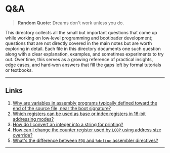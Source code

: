 # Q&A

> **Random Quote:** Dreams don't work unless you do.

This directory collects all the small but important questions that come up while working on low‑level programming and bootloader development; questions that are not directly covered in the main notes but are worth exploring in detail. Each file in this directory documents one such question along with a clear explanation, examples, and sometimes experiments to try out. Over time, this serves as a growing reference of practical insights, edge cases, and hard‑won answers that fill the gaps left by formal tutorials or textbooks.

---

## Links

1. [Why are variables in assembly programs typically defined toward the end of the source file, near the boot signature?](01_why_variables_are_at_the_bottom.md)
2. [Which registers can be used as base or index registers in 16-bit addressing modes?](02_which_registers_are_valid_for_memory_addressing.md)
3. [How do I convert an integer into a string for printing?](03_convert_integer_to_string.md)
4. [How can I change the counter register used by `LOOP` using address size override?](04_how_to_override_address_size.md)
5. [What's the difference between `EQU` and `%define` assembler directives?](05_equ_vs_%25define.md)

---
